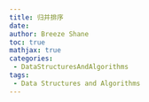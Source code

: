 ```yaml
---
title: 归并排序
date:
author: Breeze Shane
toc: true
mathjax: true
categories:
 - DataStructuresAndAlgorithms
tags:
 - Data Structures and Algorithms
---
```


